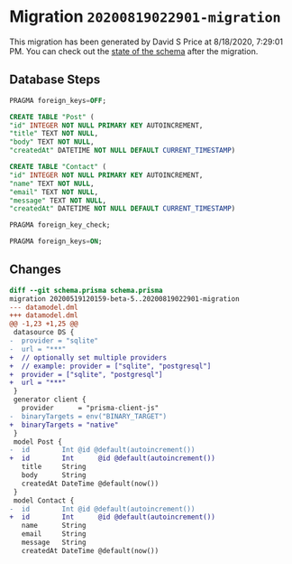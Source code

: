 # Migration `20200819022901-migration`

This migration has been generated by David S Price at 8/18/2020, 7:29:01 PM.
You can check out the [state of the schema](./schema.prisma) after the migration.

## Database Steps

```sql
PRAGMA foreign_keys=OFF;

CREATE TABLE "Post" (
"id" INTEGER NOT NULL PRIMARY KEY AUTOINCREMENT,
"title" TEXT NOT NULL,
"body" TEXT NOT NULL,
"createdAt" DATETIME NOT NULL DEFAULT CURRENT_TIMESTAMP)

CREATE TABLE "Contact" (
"id" INTEGER NOT NULL PRIMARY KEY AUTOINCREMENT,
"name" TEXT NOT NULL,
"email" TEXT NOT NULL,
"message" TEXT NOT NULL,
"createdAt" DATETIME NOT NULL DEFAULT CURRENT_TIMESTAMP)

PRAGMA foreign_key_check;

PRAGMA foreign_keys=ON;
```

## Changes

```diff
diff --git schema.prisma schema.prisma
migration 20200519120159-beta-5..20200819022901-migration
--- datamodel.dml
+++ datamodel.dml
@@ -1,23 +1,25 @@
 datasource DS {
-  provider = "sqlite"
-  url = "***"
+  // optionally set multiple providers
+  // example: provider = ["sqlite", "postgresql"]
+  provider = ["sqlite", "postgresql"]
+  url = "***"
 }
 generator client {
   provider      = "prisma-client-js"
-  binaryTargets = env("BINARY_TARGET")
+  binaryTargets = "native"
 }
 model Post {
-  id        Int @id @default(autoincrement())
+  id        Int      @id @default(autoincrement())
   title     String
   body      String
   createdAt DateTime @default(now())
 }
 model Contact {
-  id        Int @id @default(autoincrement())
+  id        Int      @id @default(autoincrement())
   name      String
   email     String
   message   String
   createdAt DateTime @default(now())
```


